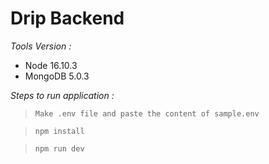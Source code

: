 # Drip Backend

_Tools Version :_

- Node 16.10.3
- MongoDB 5.0.3

_Steps to run application :_

> `Make .env file and paste the content of sample.env`

> `npm install`

> `npm run dev`

